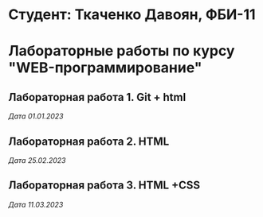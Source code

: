 # Студент: Ткаченко Давоян, ФБИ-11

# Лабораторные работы по курсу "WEB-программирование"

## Лабораторная работа 1. Git + html

*Дата 01.01.2023*

## Лабораторная работа 2. HTML

*Дата 25.02.2023*

## Лабораторная работа 3. HTML +CSS

*Дата 11.03.2023*





